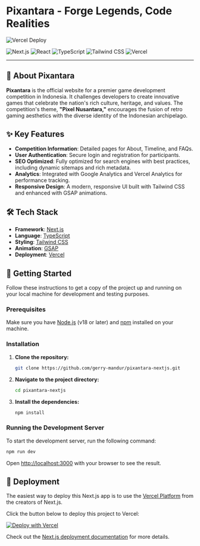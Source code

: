 # Pixantara - Forge Legends, Code Realities

![Vercel Deploy](https://pixantara.vercel.app/)

![Next.js](https://img.shields.io/badge/Next.js-000000?style=for-the-badge&logo=nextdotjs&logoColor=white)
![React](https://img.shields.io/badge/React-20232A?style=for-the-badge&logo=react&logoColor=61DAFB)
![TypeScript](https://img.shields.io/badge/TypeScript-007ACC?style=for-the-badge&logo=typescript&logoColor=white)
![Tailwind CSS](https://img.shields.io/badge/Tailwind_CSS-38B2AC?style=for-the-badge&logo=tailwind-css&logoColor=white)
![Vercel](https://img.shields.io/badge/Vercel-000000?style=for-the-badge&logo=vercel&logoColor=white)

---

## 🚀 About Pixantara

**Pixantara** is the official website for a premier game development competition in Indonesia. It challenges developers to create innovative games that celebrate the nation's rich culture, heritage, and values. The competition's theme, **"Pixel Nusantara,"** encourages the fusion of retro gaming aesthetics with the diverse identity of the Indonesian archipelago.

## ✨ Key Features

- **Competition Information**: Detailed pages for About, Timeline, and FAQs.
- **User Authentication**: Secure login and registration for participants.
- **SEO Optimized**: Fully optimized for search engines with best practices, including dynamic sitemaps and rich metadata.
- **Analytics**: Integrated with Google Analytics and Vercel Analytics for performance tracking.
- **Responsive Design**: A modern, responsive UI built with Tailwind CSS and enhanced with GSAP animations.

## 🛠️ Tech Stack

- **Framework**: [Next.js](https://nextjs.org/)
- **Language**: [TypeScript](https://www.typescriptlang.org/)
- **Styling**: [Tailwind CSS](https://tailwindcss.com/)
- **Animation**: [GSAP](https://greensock.com/gsap/)
- **Deployment**: [Vercel](https://vercel.com/)

## 🏁 Getting Started

Follow these instructions to get a copy of the project up and running on your local machine for development and testing purposes.

### Prerequisites

Make sure you have [Node.js](https://nodejs.org/en/) (v18 or later) and [npm](https://www.npmjs.com/) installed on your machine.

### Installation

1.  **Clone the repository:**

    ```bash
    git clone https://github.com/gerry-mandur/pixantara-nextjs.git
    ```

2.  **Navigate to the project directory:**

    ```bash
    cd pixantara-nextjs
    ```

3.  **Install the dependencies:**

    ```bash
    npm install
    ```

### Running the Development Server

To start the development server, run the following command:

```bash
npm run dev
```

Open [http://localhost:3000](http://localhost:3000) with your browser to see the result.

## 🚀 Deployment

The easiest way to deploy this Next.js app is to use the [Vercel Platform](https://vercel.com/new?utm_medium=default-template&filter=next.js&utm_source=create-next-app&utm_campaign=create-next-app-readme) from the creators of Next.js.

Click the button below to deploy this project to Vercel:

[![Deploy with Vercel](https://vercel.com/button)](https://vercel.com/new/clone?repository-url=https%3A%2F%2Fgithub.com%2Fgerry-mandur%2Fpixantara-nextjs)

Check out the [Next.js deployment documentation](https://nextjs.org/docs/app/building-your-application/deploying) for more details.
